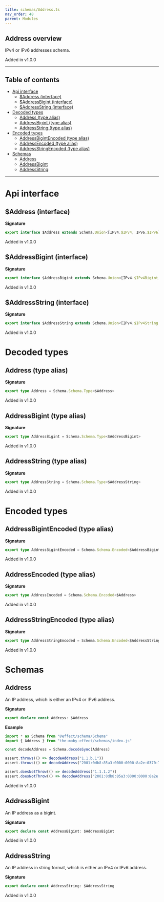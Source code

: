 ```yaml
---
title: schemas/Address.ts
nav_order: 48
parent: Modules
---
```


## Address overview

IPv4 or IPv6 addresses schema.

Added in v1.0.0

---

<h2 class="text-delta">Table of contents</h2>

- [Api interface](#api-interface)
  - [$Address (interface)](#address-interface)
  - [$AddressBigint (interface)](#addressbigint-interface)
  - [$AddressString (interface)](#addressstring-interface)
- [Decoded types](#decoded-types)
  - [Address (type alias)](#address-type-alias)
  - [AddressBigint (type alias)](#addressbigint-type-alias)
  - [AddressString (type alias)](#addressstring-type-alias)
- [Encoded types](#encoded-types)
  - [AddressBigintEncoded (type alias)](#addressbigintencoded-type-alias)
  - [AddressEncoded (type alias)](#addressencoded-type-alias)
  - [AddressStringEncoded (type alias)](#addressstringencoded-type-alias)
- [Schemas](#schemas)
  - [Address](#address)
  - [AddressBigint](#addressbigint)
  - [AddressString](#addressstring)

---

# Api interface

## $Address (interface)

**Signature**

```ts
export interface $Address extends Schema.Union<[IPv4.$IPv4, IPv6.$IPv6]> {}
```

Added in v1.0.0

## $AddressBigint (interface)

**Signature**

```ts
export interface $AddressBigint extends Schema.Union<[IPv4.$IPv4Bigint, IPv6.$IPv6Bigint]> {}
```

Added in v1.0.0

## $AddressString (interface)

**Signature**

```ts
export interface $AddressString extends Schema.Union<[IPv4.$IPv4String, IPv6.$IPv6String]> {}
```

Added in v1.0.0

# Decoded types

## Address (type alias)

**Signature**

```ts
export type Address = Schema.Schema.Type<$Address>
```

Added in v1.0.0

## AddressBigint (type alias)

**Signature**

```ts
export type AddressBigint = Schema.Schema.Type<$AddressBigint>
```

Added in v1.0.0

## AddressString (type alias)

**Signature**

```ts
export type AddressString = Schema.Schema.Type<$AddressString>
```

Added in v1.0.0

# Encoded types

## AddressBigintEncoded (type alias)

**Signature**

```ts
export type AddressBigintEncoded = Schema.Schema.Encoded<$AddressBigint>
```

Added in v1.0.0

## AddressEncoded (type alias)

**Signature**

```ts
export type AddressEncoded = Schema.Schema.Encoded<$Address>
```

Added in v1.0.0

## AddressStringEncoded (type alias)

**Signature**

```ts
export type AddressStringEncoded = Schema.Schema.Encoded<$AddressString>
```

Added in v1.0.0

# Schemas

## Address

An IP address, which is either an IPv4 or IPv6 address.

**Signature**

```ts
export declare const Address: $Address
```

**Example**

```ts
import * as Schema from "@effect/schema/Schema"
import { Address } from "the-moby-effect/schemas/index.js"

const decodeAddress = Schema.decodeSync(Address)

assert.throws(() => decodeAddress("1.1.b.1"))
assert.throws(() => decodeAddress("2001:0db8:85a3:0000:0000:8a2e:0370:7334:"))

assert.doesNotThrow(() => decodeAddress("1.1.1.2"))
assert.doesNotThrow(() => decodeAddress("2001:0db8:85a3:0000:0000:8a2e:0370:7334"))
```

Added in v1.0.0

## AddressBigint

An IP address as a bigint.

**Signature**

```ts
export declare const AddressBigint: $AddressBigint
```

Added in v1.0.0

## AddressString

An IP address in string format, which is either an IPv4 or IPv6 address.

**Signature**

```ts
export declare const AddressString: $AddressString
```

Added in v1.0.0
